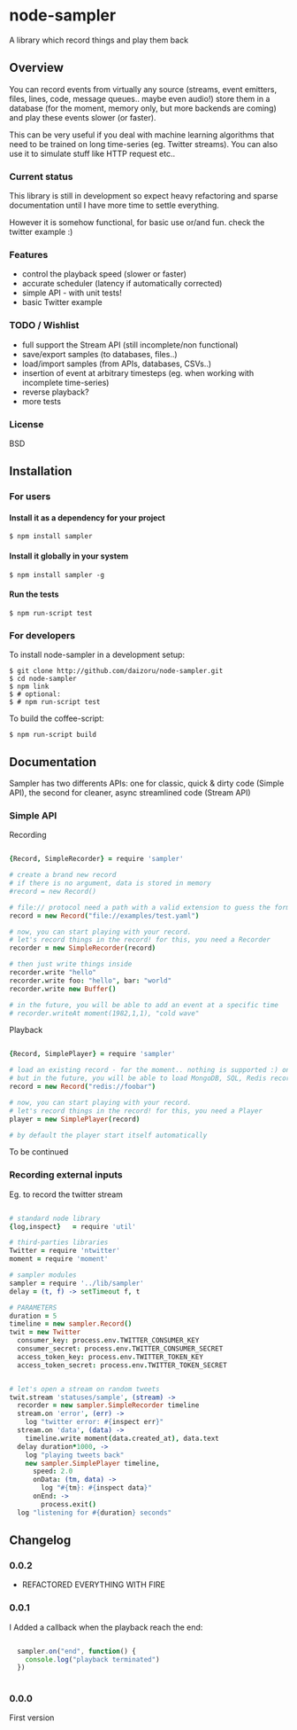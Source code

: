 # node-sampler

 A library which record things and play them back

## Overview

 You can record events from virtually any source (streams, event emitters, files, lines, code, message queues.. maybe even audio!)
 store them in a database (for the moment, memory only, but more backends are coming)
 and play these events slower (or faster).

 This can be very useful if you deal with machine learning algorithms that need to be trained
 on long time-series (eg. Twitter streams). You can also use it to simulate stuff like HTTP request etc..

### Current status

  This library is still in development so expect heavy refactoring and sparse documentation until I have more time to settle everything.
  
  However it is somehow functional, for basic use or/and fun. check the twitter example :)

### Features

  * control the playback speed (slower or faster)
  * accurate scheduler (latency if automatically corrected)
  * simple API - with unit tests!
  * basic Twitter example

### TODO / Wishlist
  
  * full support the Stream API (still incomplete/non functional)
  * save/export samples (to databases, files..)
  * load/import samples (from APIs, databases, CSVs..)
  * insertion of event at arbitrary timesteps (eg. when working with incomplete time-series)
  * reverse playback?
  * more tests

### License

  BSD

## Installation

### For users

#### Install it as a dependency for your project

    $ npm install sampler

#### Install it globally in your system

    $ npm install sampler -g

#### Run the tests

    $ npm run-script test

### For developers

  To install node-sampler in a development setup:

    $ git clone http://github.com/daizoru/node-sampler.git
    $ cd node-sampler
    $ npm link
    $ # optional:
    $ # npm run-script test 

  To build the coffee-script:

    $ npm run-script build


## Documentation

  Sampler has two differents APIs: one for classic, quick & dirty code (Simple API),
  the second for cleaner, async streamlined code (Stream API)

### Simple API

Recording

``` coffeescript

{Record, SimpleRecorder} = require 'sampler'

# create a brand new record
# if there is no argument, data is stored in memory
#record = new Record()

# file:// protocol need a path with a valid extension to guess the format (yaml,yml,json)
record = new Record("file://examples/test.yaml")

# now, you can start playing with your record. 
# let's record things in the record! for this, you need a Recorder
recorder = new SimpleRecorder(record)

# then just write things inside
recorder.write "hello"
recorder.write foo: "hello", bar: "world"
recorder.write new Buffer()

# in the future, you will be able to add an event at a specific time
# recorder.writeAt moment(1982,1,1), "cold wave"

```

Playback

``` coffeescript

{Record, SimplePlayer} = require 'sampler'

# load an existing record - for the moment.. nothing is supported :) only in-memory
# but in the future, you will be able to load MongoDB, SQL, Redis records etc..
record = new Record("redis://foobar")

# now, you can start playing with your record. 
# let's record things in the record! for this, you need a Player
player = new SimplePlayer(record)

# by default the player start itself automatically

```

  To be continued

### Recording external inputs

  Eg. to record the twitter stream

``` coffeescript

# standard node library
{log,inspect}   = require 'util'

# third-parties libraries
Twitter = require 'ntwitter'
moment = require 'moment'

# sampler modules
sampler = require '../lib/sampler'
delay = (t, f) -> setTimeout f, t

# PARAMETERS
duration = 5
timeline = new sampler.Record()
twit = new Twitter
  consumer_key: process.env.TWITTER_CONSUMER_KEY
  consumer_secret: process.env.TWITTER_CONSUMER_SECRET
  access_token_key: process.env.TWITTER_TOKEN_KEY
  access_token_secret: process.env.TWITTER_TOKEN_SECRET


# let's open a stream on random tweets
twit.stream 'statuses/sample', (stream) ->
  recorder = new sampler.SimpleRecorder timeline
  stream.on 'error', (err) ->
    log "twitter error: #{inspect err}"
  stream.on 'data', (data) -> 
    timeline.write moment(data.created_at), data.text
  delay duration*1000, ->
    log "playing tweets back"
    new sampler.SimplePlayer timeline,
      speed: 2.0
      onData: (tm, data) ->
        log "#{tm}: #{inspect data}"
      onEnd: ->
        process.exit()
  log "listening for #{duration} seconds"

```


## Changelog

### 0.0.2

 * REFACTORED EVERYTHING WITH FIRE

### 0.0.1

 I Added a callback when the playback reach the end:
 
``` javascript

  sampler.on("end", function() {
    console.log("playback terminated")
  })
  
```

### 0.0.0

  First version

